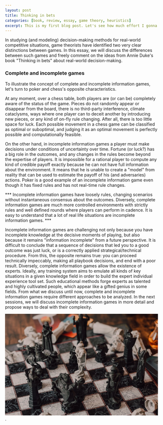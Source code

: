 ```yaml
---
layout: post
title: Thinking in bets 
categories: [book, review, essay, game theory, heuristics]
excerpt: This is my first blog post. Let's see how much effort I gonna put in this small project.  
---
```


In studying (and modeling) decision-making methods for real-world competitive situations, game theorists have identified two very clear distinctions between games. In this essay, we will discuss the differences between such games and freely comment on the ideas from Annie Duke's book "Thinking in bets" about real-world decision-making.

### Complete and incomplete games

To illustrate the concept of complete and incomplete information games, let's turn to poker and chess's opposite characteristics.

At any moment, over a chess table, both players are (or can be) completely aware of the status of the game. Pieces do not randomly appear or disappear from the board, there is no third-party interference, climate cataclysms, ways where one player can to deceit another by introducing new pieces, or any kind of on-fly rule changing. After all, there is too little space for luck. Each possible movement in a chess game can be classified as optimal or suboptimal, and judging it as an optimal movement is perfectly possible and computationally feasible.

On the other hand, in incomplete information games a player must make decisions under conditions of uncertainty over time. Fortune (or luck?) has a big role in the outcomes, and any changes in the rules become beyond the expertise of players. It is impossible for a rational player to compute any kind of credible payoff exactly because he can not have full information about the environment. It means that he is unable to create a "model" from reality that can be used to estimate the payoff of his (and adversaries) actions. Poker is a good example of an incomplete information game even though it has fixed rules and has not real-time rule changes.

*** Incomplete information games have loosely rules, changing scenarios without instantaneous consensus about the outcomes. Diversely, complete information games are much more controlled environments with strictly rules and well defined rounds where players can perform in cadence. It is easy to understand that a lot of real life situations are incomplete information games. ***

Incomplete information games are challenging not only because you have incomplete knowledge at the decisive moments of playing, but also because it remains "information incomplete" from a future perspective. It is difficult to conclude that a sequence of decisions that led you to a good outcome was just luck, or is a correctly applied strategical/technical procedure. From this, the opposite remains true: you can proceed technically impeccably, making all playbook decisions, and end with a poor result.
Diversely, complete information games allow the existence of experts. Ideally, any training system aims to emulate all kinds of key situations in a given knowledge field in order to build the expert individual experience tool set. Such educational methods forge experts as talented and highly cultivated people, which appear like a gifted genius in some fields.
From what we discuss until now, complete and incomplete information games require different approaches to be analyzed. In the next sessions, we will discuss incomplete information games in more detail and propose ways to deal with their complexity.

![games](/images/tib1.png "Chess").